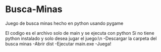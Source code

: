 # Busca-Minas
Juego de busca minas hecho en python usando pygame

El codigo es el archivo solo de main y se ejecuta con python
Si no tiene python instalado y solo desea jugar el juego:\n
-Descargar la carpeta del busca minas
-Abrir dist
-Ejecutar main.exe
-Juega!
